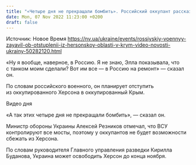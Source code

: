 ```yaml
---
title: "«Четыре дня не прекращали бомбить». Российский оккупант рассказал об отступлении из Херсонской области в Крым — перехват ГУР"
date: Mon, 07 Nov 2022 11:23:00 +0200
draft: false
---
```

Источник: Новое Время https://nv.ua/ukraine/events/rossiyskiy-voennyy-zayavil-ob-otstuplenii-iz-hersonskoy-oblasti-v-krym-video-novosti-ukrainy-50282120.html


«Ну я вообще, наверное, в Россию. Я не знаю, Элла показывала, что с танком моим сделали? Вот им все — в Россию на ремонт» — сказал он.

По словам российского военного, он планирует отступить из оккупированного Херсона в оккупированный Крым.

 Видео дня   

«А так этих четыре дня не прекращали бомбить», — сказал он.

Министр обороны Украины Алексей Резников отмечал, что ВСУ контролируют все мосты, поэтому у оккупантов не будет возможности сбежать из Херсона.

По словам руководителя Главного управления разведки Кирилла Буданова, Украина может освободить Херсон до конца ноября. 
